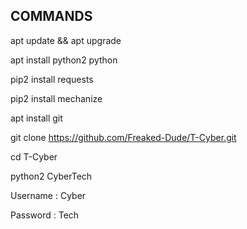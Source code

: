## COMMANDS

 apt update && apt upgrade
 
 apt install python2 python
 
 pip2 install requests
 
 pip2 install mechanize
 
 apt install git
 
 git clone https://github.com/Freaked-Dude/T-Cyber.git
 
 cd T-Cyber
 
 python2 CyberTech
 
 Username : Cyber
 
 Password : Tech

